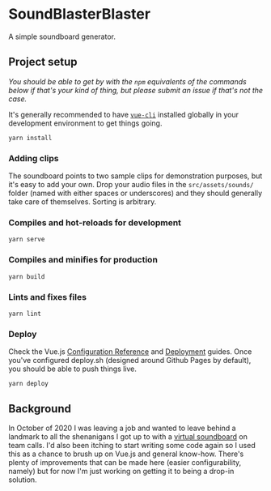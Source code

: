 # SoundBlasterBlaster

A simple soundboard generator.

## Project setup

_You should be able to get by with the `npm` equivalents of the commands below if that's your kind of thing, but please submit an issue if that's not the case._

It's generally recommended to have [`vue-cli`](https://cli.vuejs.org/guide/installation.html) installed globally in your development environment to get things going.

```
yarn install
```

### Adding clips

The soundboard points to two sample clips for demonstration purposes, but it's easy to add your own. Drop your audio files in the `src/assets/sounds/` folder (named with either spaces or underscores) and they should generally take care of themselves. Sorting is arbitrary.

### Compiles and hot-reloads for development
```
yarn serve
```

### Compiles and minifies for production
```
yarn build
```

### Lints and fixes files
```
yarn lint
```

### Deploy
Check the Vue.js [Configuration Reference](https://cli.vuejs.org/config/) and [Deployment](https://cli.vuejs.org/guide/deployment.html#general-guidelines) guides. Once you've configured deploy.sh (designed around Github Pages by default), you should be able to push things live.

```
yarn deploy
```

## Background

In October of 2020 I was leaving a job and wanted to leave behind a landmark to all the shenanigans I got up to with a [virtual soundboard](https://rogueamoeba.com/farrago/) on team calls. I'd also been itching to start writing some code again so I used this as a chance to brush up on Vue.js and general know-how. There's plenty of improvements that can be made here (easier configurability, namely) but for now I'm just working on getting it to being a drop-in solution.